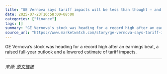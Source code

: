 ```yaml
---
title: "GE Vernova says tariff impacts will be less than thought — and the stock soars toward two records"
date: 2025-07-23T16:58:00+08:00
categories: ["finance"]
tags: []
summary: "GE Vernova’s stock was heading for a record high after an earnings beat, a raised full-year outlook and a lowered estimate of tariff impacts."
source_url: "https://www.marketwatch.com/story/ge-vernova-says-tariff-impact-will-be-less-than-thought-and-the-stock-soars-toward-two-records-89bff53c?mod=mw_rss_topstories"
---
```


GE Vernova’s stock was heading for a record high after an earnings beat, a raised full-year outlook and a lowered estimate of tariff impacts.

---

*来源: [原文链接](https://www.marketwatch.com/story/ge-vernova-says-tariff-impact-will-be-less-than-thought-and-the-stock-soars-toward-two-records-89bff53c?mod=mw_rss_topstories)*

